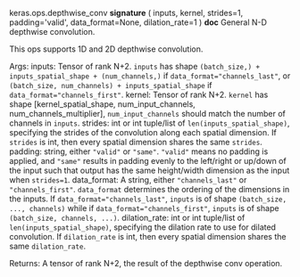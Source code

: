 keras.ops.depthwise_conv
__signature__
(
  inputs,
  kernel,
  strides=1,
  padding='valid',
  data_format=None,
  dilation_rate=1
)
__doc__
General N-D depthwise convolution.

This ops supports 1D and 2D depthwise convolution.

Args:
    inputs: Tensor of rank N+2. `inputs` has shape
        `(batch_size,) + inputs_spatial_shape + (num_channels,)` if
        `data_format="channels_last"`, or
        `(batch_size, num_channels) + inputs_spatial_shape` if
        `data_format="channels_first"`.
    kernel: Tensor of rank N+2. `kernel` has shape
        [kernel_spatial_shape, num_input_channels, num_channels_multiplier],
        `num_input_channels` should match the number of channels in
        `inputs`.
    strides: int or int tuple/list of `len(inputs_spatial_shape)`,
        specifying the strides of the convolution along each spatial
        dimension. If `strides` is int, then every spatial dimension shares
        the same `strides`.
    padding: string, either `"valid"` or `"same"`. `"valid"` means no
        padding is applied, and `"same"` results in padding evenly to the
        left/right or up/down of the input such that output has the
        same height/width dimension as the input when `strides=1`.
    data_format: A string, either `"channels_last"` or `"channels_first"`.
        `data_format` determines the ordering of the dimensions in the
        inputs. If `data_format="channels_last"`, `inputs` is of shape
        `(batch_size, ..., channels)` while if
        `data_format="channels_first"`, `inputs` is of shape
        `(batch_size, channels, ...)`.
    dilation_rate: int or int tuple/list of `len(inputs_spatial_shape)`,
        specifying the dilation rate to use for dilated convolution. If
        `dilation_rate` is int, then every spatial dimension shares
        the same `dilation_rate`.

Returns:
    A tensor of rank N+2, the result of the depthwise conv operation.
